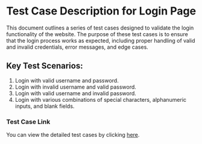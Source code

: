# Test Case Description for Login Page

This document outlines a series of test cases designed to validate the login functionality of the website. The purpose of these test cases is to ensure that the login process works as expected, including proper handling of valid and invalid credentials, error messages, and edge cases.

## Key Test Scenarios:

1. Login with valid username and password.
2. Login with invalid username and valid password.
3. Login with valid username and invalid password.
4. Login with various combinations of special characters, alphanumeric inputs, and blank fields.

### Test Case Link

You can view the detailed test cases by clicking [here](https://1drv.ms/x/c/9b08bc18d9bc6fe0/ESc1STwX9wtAoNQe61aSNc4BZ1CMEikc1fX8RqhEhOyKjg).
